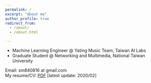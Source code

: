 ```yaml
---
permalink: /
excerpt: "About me"
author_profile: true
redirect_from: 
  - /about/
  - /about.html

---
```

- Machine Learning Engineer @ Yating Music Team, Taiwan AI Labs
- Graduate Student @ Networking and Multimedia, National Taiwan University

Email: sm840816 at gmail.com <br />
My resume/CV: [PDF](https://remyhuang.github.io/files/huang_cv.pdf) \[latest update: 2020/02\] <br />
